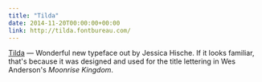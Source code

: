 ```yaml
---
title: "Tilda"
date: 2014-11-20T00:00:00+00:00
link: http://tilda.fontbureau.com/
---
```

[Tilda](http://tilda.fontbureau.com/) &mdash; 
 Wonderful new typeface out by Jessica Hische. If it looks familiar, that's because it was designed and used for the title lettering in Wes Anderson's _Moonrise Kingdom_.
